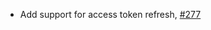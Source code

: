 - Add support for access token refresh, [#277](https://github.com/Snow-Shell/servicenow-powershell/issues/277)
